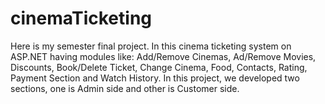 # cinemaTicketing
Here is my semester final project. In this cinema ticketing system on ASP.NET having modules like: Add/Remove Cinemas, Ad/Remove Movies, Discounts, Book/Delete Ticket, Change Cinema, Food, Contacts, Rating, Payment Section and Watch History. In this project, we developed two sections, one is Admin side and other is Customer side.
